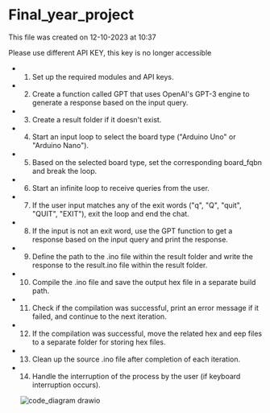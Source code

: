 # Final_year_project
This file was created on 12-10-2023 at 10:37


Please use different API KEY, this key is no longer accessible

- 1. Set up the required modules and API keys.

- 2. Create a function called GPT that uses OpenAI's GPT-3 engine to generate a response based on the input query.

- 3. Create a result folder if it doesn't exist.

- 4. Start an input loop to select the board type ("Arduino Uno" or "Arduino Nano").

- 5. Based on the selected board type, set the corresponding board_fqbn and break the loop.

- 6. Start an infinite loop to receive queries from the user.

- 7. If the user input matches any of the exit words ("q", "Q", "quit", "QUIT", "EXIT"), exit the loop and end the chat.

- 8. If the input is not an exit word, use the GPT function to get a response based on the input query and print the response.

- 9. Define the path to the .ino file within the result folder and write the response to the result.ino file within the result folder.

- 10. Compile the .ino file and save the output hex file in a separate build path.

- 11. Check if the compilation was successful, print an error message if it failed, and continue to the next iteration.

- 12. If the compilation was successful, move the related hex and eep files to a separate folder for storing hex files.

- 13. Clean up the source .ino file after completion of each iteration.

- 14. Handle the interruption of the process by the user (if keyboard interruption occurs).



    ![code_diagram drawio](https://github.com/Mohammedsaklain/Final_year_project/assets/85921230/75c4e3c3-0cea-4dc9-a042-b215fa3a5ec5)

